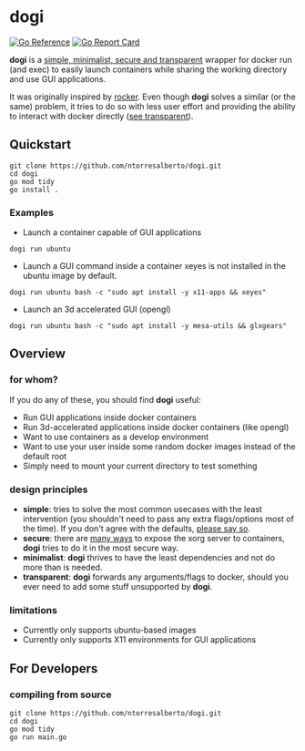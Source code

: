 # dogi

[![Go Reference](https://pkg.go.dev/badge/github.com/ntorresalberto/dogi.svg)](https://pkg.go.dev/github.com/ntorresalberto/dogi)
[![Go Report Card](https://goreportcard.com/badge/github.com/ntorresalberto/dogi)](https://goreportcard.com/report/github.com/ntorresalberto/dogi)

**dogi** is a [simple, minimalist, secure and transparent](https://github.com/ntorresalberto/dogi#design-principles) wrapper for docker run (and exec) to easily launch containers while sharing the working directory and use GUI applications.

It was originally inspired by [rocker](https://github.com/osrf/rocker). Even though **dogi** solves a similar  (or the same) problem, it tries to do so with less user effort and providing the ability to interact with docker directly ([see transparent](https://github.com/ntorresalberto/dogi#design-principles)).

## Quickstart

```
git clone https://github.com/ntorresalberto/dogi.git
cd dogi
go mod tidy
go install .
```

### Examples

- Launch a container capable of GUI applications

```
dogi run ubuntu
```

- Launch a GUI command inside a container
xeyes is not installed in the ubuntu image by default.

```
dogi run ubuntu bash -c "sudo apt install -y x11-apps && xeyes"
```

- Launch an 3d accelerated GUI (opengl)

```
dogi run ubuntu bash -c "sudo apt install -y mesa-utils && glxgears"
```

## Overview
### for whom?

If you do any of these, you should find **dogi** useful:

- Run GUI applications inside docker containers
- Run 3d-accelerated applications inside docker containers (like opengl)
- Want to use containers as a develop environment
- Want to use your user inside some random docker images instead of the default root
- Simply need to mount your current directory to test something

### design principles

- **simple**: tries to solve the most common usecases with the least intervention (you shouldn't need to pass any extra flags/options most of the time). If you don't agree with the defaults, [please say so](https://github.com/ntorresalberto/dogi/issues/new).
- **secure**: there are [many ways](http://wiki.ros.org/docker/Tutorials/GUI) to expose the xorg server to containers, **dogi** tries to do it in the most secure way.
- **minimalist**: **dogi** thrives to have the least dependencies and not do more than is needed.
- **transparent**: **dogi** forwards any arguments/flags to docker, should you ever need to add some stuff unsupported by **dogi**.

### limitations

- Currently only supports ubuntu-based images
- Currently only supports X11 environments for GUI applications

## For Developers

### compiling from source

```
git clone https://github.com/ntorresalberto/dogi.git
cd dogi
go mod tidy
go run main.go
```
